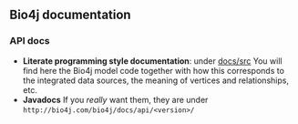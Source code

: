 ## Bio4j documentation

### API docs

- **Literate programming style documentation**: under [docs/src](src/) You will find here the Bio4j model code together with how this corresponds to the integrated data sources, the meaning of vertices and relationships, etc.
- **Javadocs** If you _really_ want them, they are under `http://bio4j.com/bio4j/docs/api/<version>/`


<!-- Old stuf: do something with it

* [Getting started](getting-started.md)
* [Domain model](domain-model.md)
* [Bio4j modules](bio4j-modules.md)
* [Importing Bio4j](importing-bio4j.md)
* Entry points and Indexing:
  - [Auxiliary relationships](auxiliary-relationships.md)
  - [Node indexing](node-indexing.md)
* [FAQ](faq.md)
* [Bio4j 0.8 javadocs](http://bio4j.com/docs/bio4j/apidocs/)
* [Examples](examples.md)
 -->
